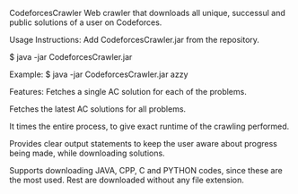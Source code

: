 CodeforcesCrawler
Web crawler that downloads all unique, successul and public solutions of a user on Codeforces.

Usage Instructions:
Add CodeforcesCrawler.jar from the repository.

$ java -jar CodeforcesCrawler.jar <username>

Example:
$ java -jar CodeforcesCrawler.jar azzy

Features:
Fetches a single AC solution for each of the problems.

Fetches the latest AC solutions for all problems.

It times the entire process, to give exact runtime of the crawling performed.

Provides clear output statements to keep the user aware about progress being made, while downloading solutions.

Supports downloading JAVA, CPP, C and PYTHON codes, since these are the most used. Rest are downloaded without any file extension.

